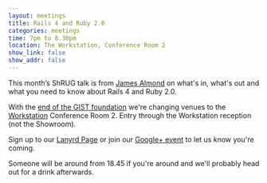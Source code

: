 ```yaml
---
layout: meetings
title: Rails 4 and Ruby 2.0
categories: meetings
time: 7pm to 8.30pm
location: The Workstation, Conference Room 2
show_link: false
show_addr: false
---
```


This month’s ShRUG talk is from [James Almond](http://jamesalmond.com/)
on what's in, what's out and what you need to know about Rails 4 and Ruby 2.0.

With the [end of the GIST foundation](http://thegistfoundation.org/)
we're changing venues to the
[Workstation](http://www.showroomworkstation.org.uk/workstation/) Conference Room 2. Entry
through the Workstation reception (not the Showroom).

Sign up to our [Lanyrd Page](http://lanyrd.com/2013/sheffieldruby/) or
join our [Google+
event](https://plus.google.com/events/cnei77hh8ch5og2p25map7htihk) to
let us know you're coming.

Someone will be around from 18.45 if you're around and we'll probably head out for a drink afterwards.
